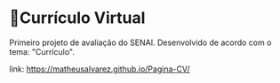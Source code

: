 # 📄Currículo Virtual
Primeiro projeto de avaliação do SENAI. Desenvolvido de acordo com o tema: "Currículo".  

link: https://matheusalvarez.github.io/Pagina-CV/
